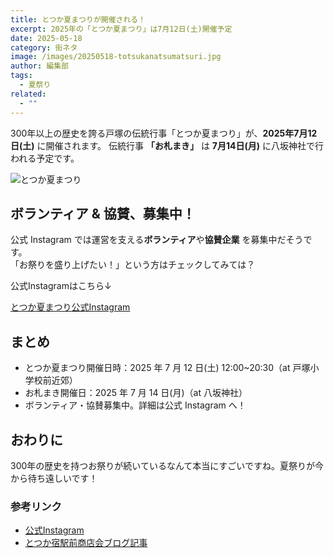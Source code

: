 ```yaml
---
title: とつか夏まつりが開催される！
excerpt: 2025年の「とつか夏まつり」は7月12日(土)開催予定
date: 2025-05-18
category: 街ネタ
image: /images/20250518-totsukanatsumatsuri.jpg
author: 編集部
tags:
  - 夏祭り
related:
  - ""
---
```

300年以上の歴史を誇る戸塚の伝統行事「とつか夏まつり」が、**2025年7月12日(土)** に開催されます。
伝統行事 **「お札まき」** は **7月14日(月)** に八坂神社で行われる予定です。

<Img src="/images/20250518-totsukanatsumatsuri.jpg"
     alt="とつか夏まつり"
     class="mx-auto w-full md:w-2/3 rounded-lg shadow-md mb-8" />

## ボランティア & 協賛、募集中！

公式 Instagram では運営を支える**ボランティア**や**協賛企業** を募集中だそうです。  
「お祭りを盛り上げたい！」という方はチェックしてみては？

公式Instagramはこちら↓

[とつか夏まつり公式Instagram](https://www.instagram.com/p/DGNPmidTK3f/)

## まとめ

* とつか夏まつり開催日時：2025 年 7 月 12 日(土) 12:00~20:30（at 戸塚小学校前近郊）
* お札まき開催日：2025 年 7 月 14 日(月)（at 八坂神社）
* ボランティア・協賛募集中。詳細は公式 Instagram へ！

## おわりに

300年の歴史を持つお祭りが続いているなんて本当にすごいですね。夏祭りが今から待ち遠しいです！

### 参考リンク

- [公式Instagram](https://www.instagram.com/p/DGNPmidTK3f/)
- [とつか宿駅前商店会ブログ記事](https://totsukajuku-es.com/new/8291/)
